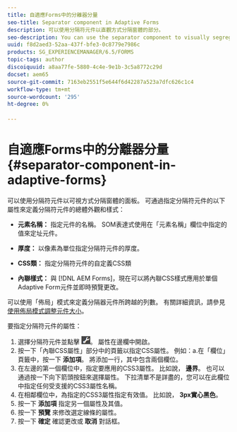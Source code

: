 ```yaml
---
title: 自適應Forms中的分離器分量
seo-title: Separator component in Adaptive Forms
description: 可以使用分隔符元件以直觀方式分隔窗體的部分。
seo-description: You can use the separator component to visually segregate sections of a form.
uuid: f8d2aed3-52aa-437f-bfe3-0c8779e7986c
products: SG_EXPERIENCEMANAGER/6.5/FORMS
topic-tags: author
discoiquuid: a8aa77fe-5880-4c4e-9e1b-3c5a8772c29d
docset: aem65
source-git-commit: 7163eb2551f5e644f6d42287a523a7dfc626c1c4
workflow-type: tm+mt
source-wordcount: '295'
ht-degree: 0%

---
```



# 自適應Forms中的分離器分量{#separator-component-in-adaptive-forms}

可以使用分隔符元件以可視方式分隔窗體的面板。 可通過指定分隔符元件的以下屬性來定義分隔符元件的總體外觀和樣式：

* **元素名稱：** 指定元件的名稱。 SOM表達式使用在「元素名稱」欄位中指定的值來定址元件。
* **厚度：** 以像素為單位指定分隔符元件的厚度。

* **CSS類：** 指定分隔符元件的自定義CSS類

* **內聯樣式：** 與 [!DNL AEM Forms]，現在可以將內聯CSS樣式應用於單個Adaptive Form元件並即時預覽更改。

可以使用「佈局」模式來定義分隔器元件所跨越的列數。 有關詳細資訊，請參見 [使用佈局模式調整元件大小](resize-using-layout-mode.md)。

要指定分隔符元件的屬性：

1. 選擇分隔符元件並點擊 ![招商](assets/cmppr.png)。 屬性在邊欄中開啟。
1. 按一下「內聯CSS屬性」部分中的頁籤以指定CSS屬性。 例如：a.在「欄位」頁籤中，按一下 **添加項**。 將添加一行，其中包含兩個欄位。
1. 在左邊的第一個欄位中，指定要應用的CSS3屬性。 比如說， **邊界**。 也可以通過按一下向下箭頭按鈕來選擇屬性。 下拉清單不是詳盡的，您可以在此欄位中指定任何受支援的CSS3屬性名稱。
1. 在相鄰欄位中，為指定的CSS3屬性指定有效值。 比如說， **3px實心黑色**。
1. 按一下 **添加項** 指定另一個屬性及其值。
1. 按一下 **預覽** 來修改選定線條的屬性。
1. 按一下 **確定** 確認更改或 **取消** 對話框。

